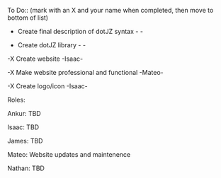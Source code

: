 To Do::      (mark with an X and your name when completed, then move to bottom of list)

- Create final description of dotJZ syntax - -

- Create dotJZ library - -

-X Create website -Isaac-

-X Make website professional and functional -Mateo-

-X Create logo/icon -Isaac-

Roles:

Ankur: TBD

Isaac: TBD

James: TBD

Mateo: Website updates and maintenence

Nathan: TBD
